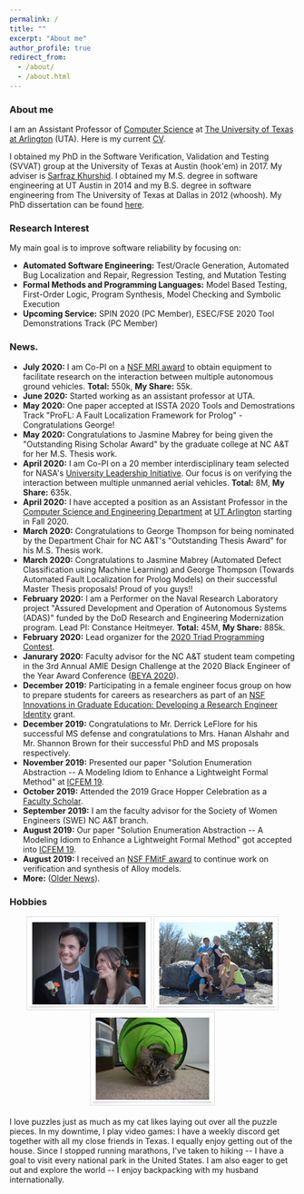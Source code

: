 ```yaml
---
permalink: /
title: ""
excerpt: "About me"
author_profile: true
redirect_from: 
  - /about/
  - /about.html
---
```


### <i class="fa fa-fw fa-cat" aria-hidden="true"></i> About me
I am an Assistant Professor of [Computer Science](https://www.uta.edu/academics/schools-colleges/engineering/academics/departments/cse) at [The University of Texas at Arlington](https://www.uta.edu/) (UTA). Here is my current [CV](/files/ASullivan_CV.pdf).

I obtained my PhD in the Software Verification, Validation and Testing (SVVAT) group at the University of Texas at Austin (hook'em) in 2017. My adviser is [Sarfraz Khurshid](https://users.ece.utexas.edu/~khurshid/). I obtained my M.S. degree in software engineering at UT Austin in 2014 and my B.S. degree in software engineering from The University of Texas at Dallas in 2012 (whoosh). My PhD dissertation can be found [here](files/dissertation.pdf). 

### <i class="fa fa-fw fa-lightbulb" aria-hidden="true"></i> Research Interest
My main goal is to improve software reliability by focusing on:
  * **Automated Software Engineering:** Test/Oracle Generation, Automated Bug Localization and Repair, Regression Testing, and
Mutation Testing
  * **Formal Methods and Programming Languages:** Model Based Testing, First-Order Logic, Program Synthesis, Model
Checking and Symbolic Execution
 * **Upcoming Service:** SPIN 2020 (PC Member), ESEC/FSE 2020 Tool Demonstrations Track (PC Member)
 
### <i class="fa fa-fw fa-exclamation-triangle" aria-hidden="true"></i> News.
* **July 2020:** I am Co-PI on a [NSF MRI award](https://www.nsf.gov/awardsearch/showAward?AWD_ID=1918189&HistoricalAwards=false) to obtain equipment to facilitate research on the interaction between multiple autonomous ground vehicles. **Total:** 550k, **My Share:** 55k. 
* **June 2020:** Started working as an assistant professor at UTA.
* **May 2020:** One paper accepted at ISSTA 2020 Tools and Demostrations Track "ProFL: A Fault Localization Framework for Prolog" - Congratulations George!
* **May 2020:** Congratulations to Jasmine Mabrey for being given the "Outstanding Rising Scholar Award" by the graduate college at NC A&T for her M.S. Thesis work.
* **April 2020:** I am Co-PI on a 20 member interdisciplinary team selected for NASA's [University Leadership Initiative](https://www.nasa.gov/press-release/nasa-looks-to-university-teams-to-advance-aviation-technology). Our focus is on verifying the interaction between multiple unmanned aerial vehicles. **Total:** 8M, **My Share:** 635k.
* **April 2020:** I have accepted a position as an Assistant Professor in the [Computer Science and Engineering Department](https://cse.uta.edu/) at [UT Arlington](https://www.uta.edu/) starting in Fall 2020.
* **March 2020:** Congratulations to George Thompson for being nominated by the Department Chair for NC A&T's "Outstanding Thesis Award" for his M.S. Thesis work.
* **March 2020:** Congratulations to Jasmine Mabrey (Automated Defect Classification using Machine Learning) and George Thompson (Towards Automated Fault Localization for Prolog Models) on their successful Master Thesis proposals! Proud of you guys!!
* **February 2020:** I am a Performer on the Naval Research Laboratory project "Assured Development and Operation of Autonomous Systems (ADAS)" funded by the DoD Research and Engineering Modernization program. Lead PI: Constance Heitmeyer. **Total:** 45M, **My Share:** 885k.
* **February 2020:** Lead organizer for the [2020 Triad Programming Contest](https://triad-pc-2020.github.io/).
* **Janurary 2020:** Faculty advisor for the NC A&T student team competing in the 3rd Annual AMIE Design Challenge at the 2020 Black Engineer of the Year Award Conference ([BEYA 2020](https://s4.goeshow.com/ccgroup/beyastem/2020/index.cfm)).
 * **December 2019:** Participating in a female engineer focus group on how to prepare students for careers as researchers as part of an  [NSF Innovations in Graduate Education: Developing a Research Engineer Identity](https://www.nsf.gov/awardsearch/showAward?AWD_ID=1856346&HistoricalAwards=false) grant.
 * **December 2019:** Congratulations to Mr. Derrick LeFlore for his successful MS defense and congratulations to Mrs. Hanan Alshahr and Mr. Shannon Brown for their successful PhD and MS proposals respectively.
 * **November 2019:** Presented our paper "Solution Enumeration Abstraction -- A Modeling Idiom to Enhance a Lightweight Formal Method" at [ICFEM 19](http://csse.szu.edu.cn/icfem2019/).
* **October 2019:** Attended the 2019 Grace Hopper Celebration as a [Faculty Scholar](https://ghc.anitab.org/2019-student-academic/scholarships/our-ghc-19-scholars-2/attachment/sullivan-allison/).
 * **September 2019:** I am the faculty advisor for the Society of Women Engineers (SWE) NC A&T branch.
 * **August 2019:** Our paper "Solution Enumeration Abstraction -- A Modeling Idiom to Enhance a Lightweight Formal Method" got accepted into [ICFEM 19](http://csse.szu.edu.cn/icfem2019/).
  * **August 2019:** I received an [NSF FMitF award](https://www.nsf.gov/awardsearch/showAward?AWD_ID=1918189&HistoricalAwards=false) to continue work on verification and synthesis of Alloy models.
  * **More:** ([Older News](https://allisonius.github.io/news/)).
  
<h3><i class="fa fa-fw fa-puzzle-piece" aria-hidden="true"></i> Hobbies</h3>
  
 <center><img src="images/a.png" alt=""> <img src="images/b.jpg" alt=""> <img src="images/c.JPG" alt=""></center>
  <br>
  I love puzzles just as much as my cat likes laying out over all the puzzle pieces. In my downtime, I play video games: I have a weekly discord get together with all my close friends in Texas. I equally enjoy getting out of the house. Since I stopped running marathons, I've taken to hiking -- I have a goal to visit every national park in the United States. I am also eager to get out and explore the world -- I enjoy backpacking with my husband internationally.
